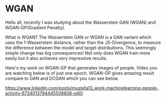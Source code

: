 # WGAN
Hello all, recently I was studying about the Wasserstein GAN (WGAN) and WGAN-GP(Gradient Penalty).

What is WGAN?
The Wasserstein GAN or WGAN is a GAN variant which uses the 1-Wasserstein distance, rather than the JS-Divergence, to measure the difference between the model and target distributions. This seemingly simple change has big consequences! Not only does WGAN train more easily but it also achieves very impressive results.

Here's my work on WGAN-GP that generates images of people. Video you are watching below is of just one epoch. WGAN-GP gives amazing result compare to GAN and DCGAN which you can see below.

https://www.linkedin.com/posts/mustafa13_work-machinelearning-people-activity-6734013794445508608-oi60
